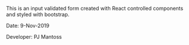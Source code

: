 This is an input validated form created with React controlled components and styled with bootstrap. 

Date: 9-Nov-2019

Developer: PJ Mantoss
